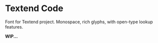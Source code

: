 # Textend Code
Font for Textend project. Monospace, rich glyphs, with open-type lookup features.

**WIP...**
